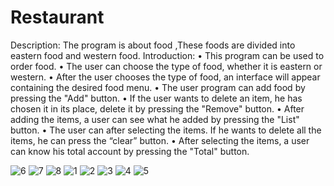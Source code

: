 # Restaurant

Description:
The program is about food ,These foods are divided into eastern food and western food.
Introduction:
•	This program can be used to order food.
•	The user can choose the type of food, whether it is eastern or western.
•	After the user chooses the type of food, an interface will appear containing the desired food menu.
•	The user program can add food by pressing the "Add" button.
•	If the user wants to delete an item, he has chosen it in its place, delete it by pressing the "Remove" button.
•	After adding the items, a user can see what he added by pressing the "List" button.
•	The user can after selecting the items. If he wants to delete all the items, he can press the “clear” button.
•	After selecting the items, a user can know his total account by pressing the "Total" button.

![6](https://github.com/Aboodjdou96/Restaurant/assets/121454993/0afaf803-d94b-45a6-abae-6494f1d43456)
![7](https://github.com/Aboodjdou96/Restaurant/assets/121454993/0512c883-d527-4042-8dcf-8100c28aff27)
![8](https://github.com/Aboodjdou96/Restaurant/assets/121454993/02dea7f1-3d6a-4615-98b7-be2a724e1ccc)
![1](https://github.com/Aboodjdou96/Restaurant/assets/121454993/09070c6b-bf18-4a36-927d-2aee1a51d7ae)
![2](https://github.com/Aboodjdou96/Restaurant/assets/121454993/d2787949-ba6f-4de3-98dc-6cb90b41d88f)
![3](https://github.com/Aboodjdou96/Restaurant/assets/121454993/75abbca3-c963-404d-8705-26fcd8e6be76)
![4](https://github.com/Aboodjdou96/Restaurant/assets/121454993/e34d84e6-3e5b-4e74-9816-1d7e4587674a)
![5](https://github.com/Aboodjdou96/Restaurant/assets/121454993/e59996e5-a672-4a57-844c-f2a29db5eeb0)

